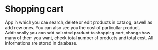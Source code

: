 # Shopping cart
App in which you can search, delete or edit products in catalog, aswell as add new ones. You can also see you the cost of particullar product. Additionally you can add selected product to shopping cart, change how many of them you want, check total number of products and total cost.
All informations are stored in database.
